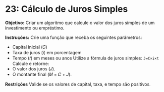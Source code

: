 # 23: Cálculo de Juros Simples
**Objetivo:**
Criar um algoritmo que calcule o valor dos juros simples de um investimento ou empréstimo.

**Instruções:**
Crie uma função que receba os seguintes parâmetros:
* Capital inicial (𝐶)
* Taxa de juros (𝑖) em porcentagem
* Tempo (𝑡) em meses ou anos
Utilize a fórmula de juros simples:
`J=C×i×t`
Calcule e retorne:
* O valor dos juros (𝐽).
* O montante final (𝑀 = 𝐶 + 𝐽).
 
**Restrições**
Valide se os valores de capital, taxa, e tempo são positivos.